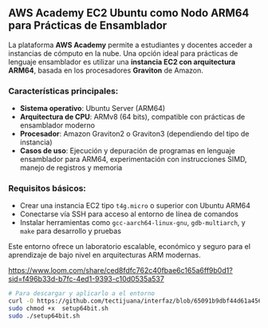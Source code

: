 
## AWS Academy EC2 Ubuntu como Nodo ARM64 para Prácticas de Ensamblador

La plataforma **AWS Academy** permite a estudiantes y docentes acceder a instancias de cómputo en la nube. Una opción ideal para prácticas de lenguaje ensamblador es utilizar una **instancia EC2 con arquitectura ARM64**, basada en los procesadores **Graviton** de Amazon.

### Características principales:

- **Sistema operativo**: Ubuntu Server (ARM64)
- **Arquitectura de CPU**: ARMv8 (64 bits), compatible con prácticas de ensamblador moderno
- **Procesador**: Amazon Graviton2 o Graviton3 (dependiendo del tipo de instancia)
- **Casos de uso**: Ejecución y depuración de programas en lenguaje ensamblador para ARM64, experimentación con instrucciones SIMD, manejo de registros y memoria

### Requisitos básicos:

- Crear una instancia EC2 tipo `t4g.micro` o superior con Ubuntu ARM64
- Conectarse vía SSH para acceso al entorno de línea de comandos
- Instalar herramientas como `gcc-aarch64-linux-gnu`, `gdb-multiarch`, y `make` para desarrollo y pruebas

Este entorno ofrece un laboratorio escalable, económico y seguro para el aprendizaje de bajo nivel en arquitecturas ARM modernas.


https://www.loom.com/share/ced8fdfc762c40fbae6c165a6ff9b0d1?sid=f496b33d-b7fc-4ed1-9393-c10d0535a537


```bash
# Para descargar y aplicarlo a el entorno
curl -O https://github.com/tectijuana/interfaz/blob/65091b9dbf44d61a4561f0e4d6c371ab98e9bdf9/Class-Sessions/u2/setup64bit.sh
sudo chmod +x  setup64bit.sh
sudo ./setup64bit.sh
```
